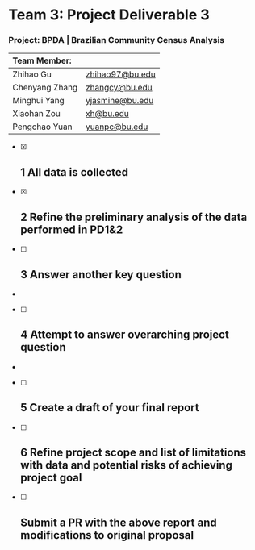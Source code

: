 # Team 3: Project Deliverable 3

### Project: BPDA | Brazilian Community Census Analysis

| Team Member:   |                 |
|:-------------- | --------------- |
| Zhihao Gu      | zhihao97@bu.edu |
| Chenyang Zhang | zhangcy@bu.edu  |
| Minghui Yang   | yjasmine@bu.edu |
| Xiaohan Zou    | xh@bu.edu       |
| Pengchao Yuan  | yuanpc@bu.edu   |

- [x] ## 1 All data is collected


- [x] ## 2 Refine the preliminary analysis of the data performed in PD1&2


- [ ] ## 3 Answer another key question

* 

- [ ] ## 4 Attempt to answer overarching project question


* 

- [ ] ## 5 Create a draft of your final report



- [ ] ## 6 Refine project scope and list of limitations with data and potential risks of achieving project goal



- [ ] ## Submit a PR with the above report and modifications to original proposal
